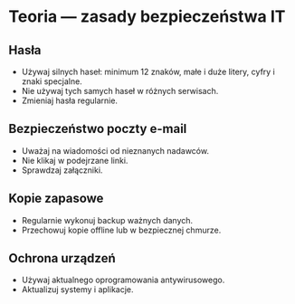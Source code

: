 # Teoria — zasady bezpieczeństwa IT

## Hasła

- Używaj silnych haseł: minimum 12 znaków, małe i duże litery, cyfry i znaki specjalne.
- Nie używaj tych samych haseł w różnych serwisach.
- Zmieniaj hasła regularnie.

## Bezpieczeństwo poczty e-mail

- Uważaj na wiadomości od nieznanych nadawców.
- Nie klikaj w podejrzane linki.
- Sprawdzaj załączniki.

## Kopie zapasowe

- Regularnie wykonuj backup ważnych danych.
- Przechowuj kopie offline lub w bezpiecznej chmurze.

## Ochrona urządzeń

- Używaj aktualnego oprogramowania antywirusowego.
- Aktualizuj systemy i aplikacje.

